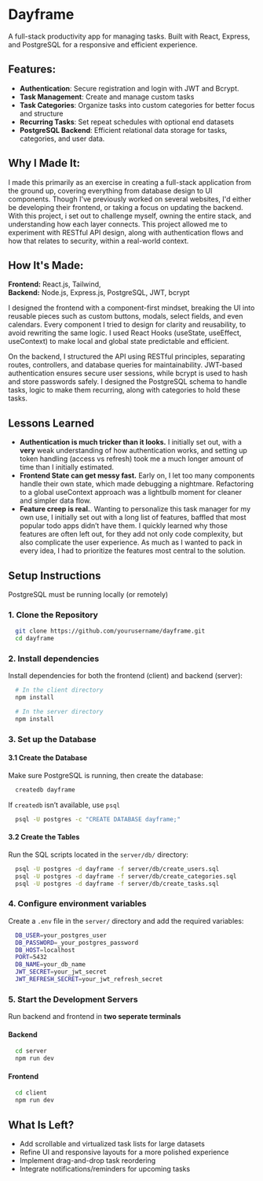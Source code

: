 # Dayframe

A full-stack productivity app for managing tasks. Built with React, Express, and PostgreSQL for a responsive and efficient experience.

## Features:
- **Authentication**: Secure registration and login with JWT and Bcrypt.
- **Task Management**: Create and manage custom tasks
- **Task Categories**: Organize tasks into custom categories for better focus and structure
- **Recurring Tasks**: Set repeat schedules with optional end datasets
- **PostgreSQL Backend**: Efficient relational data storage for tasks, categories, and user data.

## Why I Made It:
I made this primarily as an exercise in creating a full-stack application from the ground up, covering everything from database design to UI components. Though I've previously worked on several websites, I'd either be developing their frontend, or taking a focus on updating the backend. With this project, i set out to challenge myself, owning the entire stack, and understanding how each layer connects. This project allowed me to experiment with RESTful API design, along with authentication flows and how that relates to security, within a real-world context.

## How It's Made:
**Frontend:** React.js, Tailwind,   
**Backend:** Node.js, Express.js, PostgreSQL, JWT, bcrypt   

I designed the frontend with a component-first mindset, breaking the UI into reusable pieces such as custom buttons, modals, select fields, and even calendars. Every component I tried to design for clarity and reusability, to avoid rewriting the same logic. I used React Hooks (useState, useEffect, useContext) to make local and global state predictable and efficient. 

On the backend, I structured the API using RESTful principles, separating routes, controllers, and database queries for maintainability. JWT-based authentication ensures secure user sessions, while bcrypt is used to hash and store passwords safely. I designed the PostgreSQL schema to handle tasks, logic to make them recurring, along with categories to hold these tasks. 

## Lessons Learned
- **Authentication is much tricker than it looks.** I initially set out, with a **very** weak understanding of how authentication works, and setting up token handling (access vs refresh) took me a much longer amount of time than I initially estimated.
- **Frontend State can get messy fast.** Early on, I let too many components handle their own state, which made debugging a nightmare. Refactoring to a global useContext approach was a lightbulb moment for cleaner and simpler data flow.
- **Feature creep is real.**. Wanting to personalize this task manager for my own use, I initially set out with a long list of features, baffled that most popular todo apps didn’t have them. I quickly learned why those features are often left out, for they add not only code complexity, but also complicate the user experience. As much as I wanted to pack in every idea, I had to prioritize the features most central to the solution.

## Setup Instructions
PostgreSQL must be running locally (or remotely)

### 1. Clone the Repository

```bash
  git clone https://github.com/yourusername/dayframe.git
  cd dayframe
```
### 2. Install dependencies  
Install dependencies for both the frontend (client) and backend (server):

```bash
  # In the client directory
  npm install

  # In the server directory
  npm install
```

### 3. Set up the Database  
#### 3.1 Create the Database
Make sure PostgreSQL is running, then create the database:

```bash
  createdb dayframe
```
If `createdb` isn’t available, use `psql`
```bash
  psql -U postgres -c "CREATE DATABASE dayframe;"
```
#### 3.2 Create the Tables
Run the SQL scripts located in the `server/db/` directory:
```bash
  psql -U postgres -d dayframe -f server/db/create_users.sql
  psql -U postgres -d dayframe -f server/db/create_categories.sql
  psql -U postgres -d dayframe -f server/db/create_tasks.sql
```

### 4. Configure environment variables  
Create a `.env` file in the `server/` directory and add the required variables:

```bash
  DB_USER=your_postgres_user
  DB_PASSWORD=_your_postgres_password
  DB_HOST=localhost
  PORT=5432
  DB_NAME=your_db_name
  JWT_SECRET=your_jwt_secret
  JWT_REFRESH_SECRET=your_jwt_refresh_secret
```
### 5. Start the Development Servers
Run backend and frontend in **two seperate terminals**
#### Backend
```bash
  cd server
  npm run dev
```

#### Frontend
```bash
  cd client
  npm run dev
```

## What Is Left?
- Add scrollable and virtualized task lists for large datasets
- Refine UI and responsive layouts for a more polished experience
- Implement drag-and-drop task reordering
- Integrate notifications/reminders for upcoming tasks